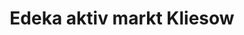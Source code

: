 ---
title: "Edeka aktiv markt Kliesow"
url: /burg-dithmarschen/edeka-aktiv-markt-kliesow/
shop: Supermarkt
---